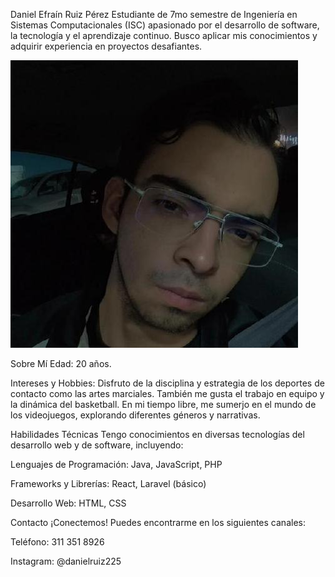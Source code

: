 Daniel Efraín Ruiz Pérez
Estudiante de 7mo semestre de Ingeniería en Sistemas Computacionales (ISC) apasionado por el desarrollo de software, la tecnología y el aprendizaje continuo. Busco aplicar mis conocimientos y adquirir experiencia en proyectos desafiantes.


![alt text](217677113-1.jpg)

Sobre Mí
Edad: 20 años.

Intereses y Hobbies: Disfruto de la disciplina y estrategia de los deportes de contacto como las artes marciales. También me gusta el trabajo en equipo y la dinámica del basketball. En mi tiempo libre, me sumerjo en el mundo de los videojuegos, explorando diferentes géneros y narrativas.

Habilidades Técnicas
Tengo conocimientos en diversas tecnologías del desarrollo web y de software, incluyendo:

Lenguajes de Programación: Java, JavaScript, PHP

Frameworks y Librerías: React, Laravel (básico)

Desarrollo Web: HTML, CSS

Contacto
¡Conectemos! Puedes encontrarme en los siguientes canales:

Teléfono: 311 351 8926

Instagram: @danielruiz225